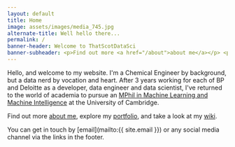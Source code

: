 ```yaml
---
layout: default
title: Home
image: assets/images/media_745.jpg
alternate-title: Well hello there...
permalink: /
banner-header: Welcome to ThatScotDataSci
banner-subheader: <p>Find out more <a href="/about">about me</a></p> <p>Take a look at my <a href="/portfolio">portfolio</a></p>
---
```


Hello, and welcome to my website. I'm a Chemical Engineer by background, but a data nerd by vocation and heart. After 3 years working for each of BP and Deloitte as a developer, data engineer and data scientist, I've returned to the world of academia to pursue an [MPhil in Machine Learning and Machine Intelligence](https://www.mlmi.eng.cam.ac.uk/) at the University of Cambridge.

Find out more [about me](/about), explore my [portfolio](/portfolio), and take a look at my [wiki](/wiki).

You can get in touch by [email](mailto:{{ site.email }}) or any social media channel via the links in the footer.
